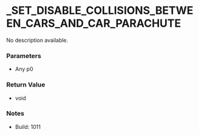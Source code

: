 # _SET_DISABLE_COLLISIONS_BETWEEN_CARS_AND_CAR_PARACHUTE

No description available.

### Parameters
* Any p0

### Return Value
* void

### Notes
* Build: 1011

